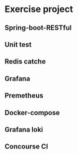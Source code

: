 # Exercise project

## Spring-boot-RESTful
## Unit test
## Redis catche
## Grafana
## Premetheus
## Docker-compose
## Grafana loki
## Concourse CI

